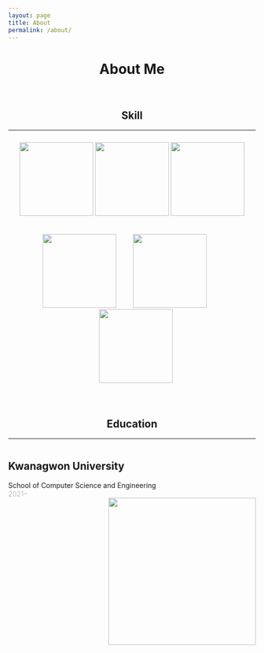 ```yaml
---
layout: page
title: About
permalink: /about/
---
```


<h1 style="text-align:center">About Me</h1>

<br>

<h2 style="text-align:center">Skill</h2>

---

<p style="padding:10px;text-align:center">
<img width="150px" src="https://user-images.githubusercontent.com/98319061/220842198-3c5fae3a-85a2-48a8-ab0d-e9a2e2cef372.png">
<img width="150px" src="https://user-images.githubusercontent.com/98319061/220841039-4dbdd3c4-7da8-47db-9677-77974ae66ac4.png">
<img width="150px" src="https://user-images.githubusercontent.com/98319061/220842035-a8a27b84-5a48-40ba-9886-eb999555b4a9.png">
</p>

<p style="padding:10px;text-align:center">
<img width="150px" src="https://user-images.githubusercontent.com/98319061/220843013-4f9010ac-d0cb-49d6-b42e-b429e538d79b.png">
<img width="150px" style="padding-left:30px;padding-right:30px;" src="https://user-images.githubusercontent.com/98319061/220843630-512c03ea-ac76-4386-b3e5-b9f6aa2dc419.png">
<img width="150px" style="padding-left:15px;paddding-right:15px" src="https://user-images.githubusercontent.com/98319061/220844289-8ccfd987-3384-441f-8927-35fc9b62d151.png">
</p>

<br>
<h2 style="text-align:center">Education</h2>

---
<div>
<div style="float:left;" width="300px" height="500px">
    <h2 style="font-weight: bold;">Kwanagwon University</h2>
    School of Computer Science and Engineering<br>
    <div style="font-weight:100">2021~ </div>
</div>
<div style="float:right" width="300px" height="500px">
    <img width="300px" src="https://user-images.githubusercontent.com/98319061/220850257-187c2843-3910-4a69-baad-6fc4f72de85a.png"/>
</div>
</div> 
<br>